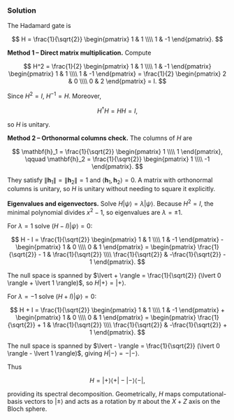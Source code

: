 <!-- Q11. The Hadamard gate is given by:
H =
1
√
2

1 1
1 −1

.
Verify that H2 = I and that H is unitary. Find the eigenvalues and eigenvectors of
H. -->

### Solution

The Hadamard gate is

$$
H = \frac{1}{\sqrt{2}} \begin{pmatrix}
1 & 1 \\\\
1 & -1
\end{pmatrix}.
$$

**Method 1 – Direct matrix multiplication.** Compute

$$
H^2 = \frac{1}{2} \begin{pmatrix}
1 & 1 \\\\
1 & -1
\end{pmatrix} \begin{pmatrix}
1 & 1 \\\\
1 & -1
\end{pmatrix} = \frac{1}{2} \begin{pmatrix}
2 & 0 \\\\
0 & 2
\end{pmatrix} = I.
$$

Since $H^2 = I$, $H^{-1} = H$. Moreover,

$$
H^\dagger H = H H = I,
$$

so $H$ is unitary.

**Method 2 – Orthonormal columns check.** The columns of $H$ are

$$
\mathbf{h}_1 = \frac{1}{\sqrt{2}} \begin{pmatrix} 1 \\\\ 1 \end{pmatrix}, \qquad \mathbf{h}_2 = \frac{1}{\sqrt{2}} \begin{pmatrix} 1 \\\\ -1 \end{pmatrix}.
$$

They satisfy $\lVert \mathbf{h}_1 \rVert = \lVert \mathbf{h}_2 \rVert = 1$ and $\langle \mathbf{h}_1, \mathbf{h}_2 \rangle = 0$. A matrix with orthonormal columns is unitary, so $H$ is unitary without needing to square it explicitly.

**Eigenvalues and eigenvectors.** Solve $H \lvert \psi \rangle = \lambda \lvert \psi \rangle$. Because $H^2 = I$, the minimal polynomial divides $x^2 - 1$, so eigenvalues are $\lambda = \pm 1$.

For $\lambda = 1$ solve $(H - I) \lvert \psi \rangle = 0$:

$$
H - I = \frac{1}{\sqrt{2}} \begin{pmatrix}
1 & 1 \\\\
1 & -1
\end{pmatrix} - \begin{pmatrix}
1 & 0 \\\\
0 & 1
\end{pmatrix} = \begin{pmatrix}
\frac{1}{\sqrt{2}} - 1 & \frac{1}{\sqrt{2}} \\\\
\frac{1}{\sqrt{2}} & -\frac{1}{\sqrt{2}} - 1
\end{pmatrix}.
$$

The null space is spanned by $\lvert + \rangle = \frac{1}{\sqrt{2}} (\lvert 0 \rangle + \lvert 1 \rangle)$, so $H \lvert + \rangle = \lvert + \rangle$.

For $\lambda = -1$ solve $(H + I) \lvert \psi \rangle = 0$:

$$
H + I = \frac{1}{\sqrt{2}} \begin{pmatrix}
1 & 1 \\\\
1 & -1
\end{pmatrix} + \begin{pmatrix}
1 & 0 \\\\
0 & 1
\end{pmatrix} = \begin{pmatrix}
\frac{1}{\sqrt{2}} + 1 & \frac{1}{\sqrt{2}} \\\\
\frac{1}{\sqrt{2}} & -\frac{1}{\sqrt{2}} + 1
\end{pmatrix}.
$$

The null space is spanned by $\lvert - \rangle = \frac{1}{\sqrt{2}} (\lvert 0 \rangle - \lvert 1 \rangle)$, giving $H \lvert - \rangle = - \lvert - \rangle$.

Thus

$$
H = \lvert + \rangle \langle + \rvert - \lvert - \rangle \langle - \rvert,
$$

providing its spectral decomposition. Geometrically, $H$ maps computational-basis vectors to $\lvert \pm \rangle$ and acts as a rotation by $\pi$ about the $X+Z$ axis on the Bloch sphere.